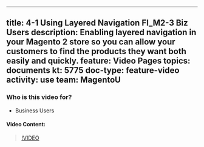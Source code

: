 
---
title: 4-1 Using Layered Navigation FI_M2-3 Biz Users
description: Enabling layered navigation in your Magento 2 store so you can allow your customers to find the products they want both easily and quickly.
feature: Video Pages
topics: documents
kt: 5775
doc-type: feature-video
activity: use
team: MagentoU
---

### Who is this video for?

* Business Users

#### Video Content:

>[!VIDEO](https://video.tv.adobe.com/v/36186)

